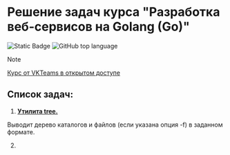 # Решение задач курса "Разработка веб-сервисов на Golang (Go)"
![Static Badge](https://img.shields.io/badge/tauc2005-goHomeworks-goHomeworks)
![GitHub top language](https://img.shields.io/github/languages/top/tauc2005/go_lessons)

> [!NOTE]
> [Курс от VKTeams в открытом доступе](https://stepik.org/course/187490)

## Список задач: 
01. [__Утилита tree.__](./01-dirtree/)

Выводит дерево каталогов и файлов (если указана опция -f) в заданном формате.

02. 